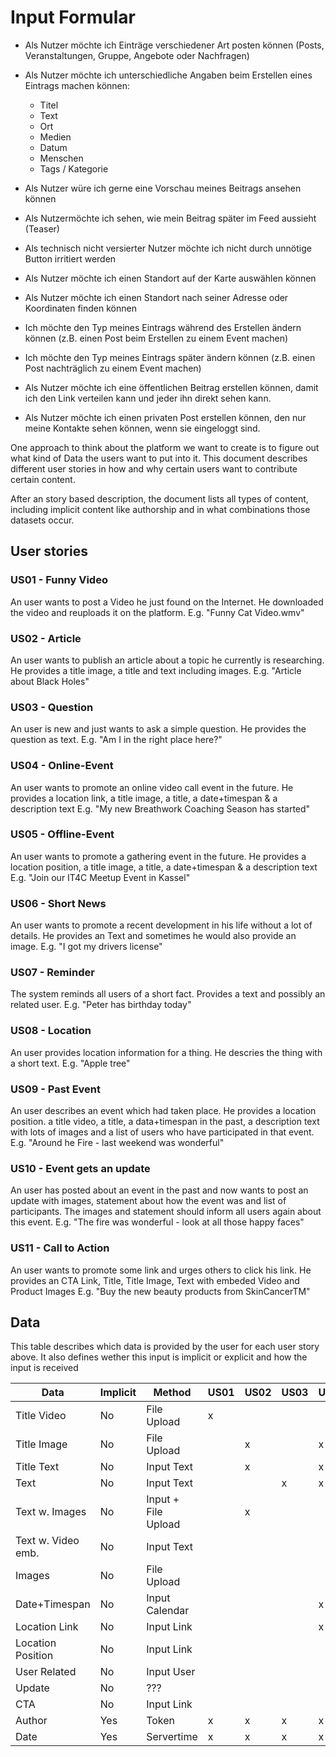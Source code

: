 # Input Formular

* Als Nutzer möchte ich Einträge verschiedener Art posten können (Posts, Veranstaltungen, Gruppe, Angebote oder Nachfragen)

* Als Nutzer möchte ich unterschiedliche Angaben beim Erstellen eines Eintrags machen können:
   * Titel
   * Text
   * Ort
   * Medien
   * Datum
   * Menschen
   * Tags / Kategorie
* Als Nutzer würe ich gerne eine Vorschau meines Beitrags ansehen können
* Als Nutzermöchte ich sehen, wie mein Beitrag später im Feed aussieht (Teaser)
* Als technisch nicht versierter Nutzer möchte ich nicht durch unnötige Button irritiert werden
* Als Nutzer möchte ich einen Standort auf der Karte auswählen können
* Als Nutzer möchte ich einen Standort nach seiner Adresse oder Koordinaten finden können
* Ich möchte den Typ meines Eintrags während des Erstellen ändern können (z.B. einen Post beim Erstellen  zu einem Event machen)
* Ich möchte den Typ meines Eintrags später ändern können (z.B. einen Post nachträglich zu einem Event machen)

* Als Nutzer möchte ich eine öffentlichen Beitrag erstellen können, damit ich den Link verteilen kann und jeder ihn direkt sehen kann.
* Als Nutzer möchte ich einen privaten Post erstellen können, den nur meine Kontakte sehen können, wenn sie eingeloggt sind.

One approach to think about the platform we want to create is to figure out what kind of Data the users want to put into it.
This document describes different user stories in how and why certain users want to contribute certain content.

After an story based description, the document lists all types of content, including implicit content like authorship and in what combinations those datasets occur.

## User stories

### US01 - Funny Video
An user wants to post a Video he just found on the Internet. He downloaded the video and reuploads it on the platform.
E.g. "Funny Cat Video.wmv"

### US02 - Article
An user wants to publish an article about a topic he currently is researching. He provides a title image, a title and text including images.
E.g. "Article about Black Holes"

### US03 - Question
An user is new and just wants to ask a simple question. He provides the question as text.
E.g. "Am I in the right place here?"

### US04 - Online-Event
An user wants to promote an online video call event in the future. He provides a location link, a title image, a title, a date+timespan & a description text 
E.g. "My new Breathwork Coaching Season has started"

### US05 - Offline-Event
An user wants to promote a gathering event in the future. He provides a location position, a title image, a title, a date+timespan & a description text 
E.g. "Join our IT4C Meetup Event in Kassel"

### US06 - Short News
An user wants to promote a recent development in his life without a lot of details. He provides an Text and sometimes he would also provide an image.
E.g. "I got my drivers license"

### US07 - Reminder
The system reminds all users of a short fact. Provides a text and possibly an related user.
E.g. "Peter has birthday today"

### US08 - Location
An user provides location information for a thing. He descries the thing with a short text.
E.g. "Apple tree"

### US09 - Past Event
An user describes an event which had taken place. He provides a location position. a title video, a title, a data+timespan in the past, a description text with lots of images and a list of users who have participated in that event.
E.g. "Around he Fire - last weekend was wonderful"

### US10 - Event gets an update
An user has posted about an event in the past and now wants to post an update with images, statement about how the event was and list of participants. The images and statement should inform all users again about this event.
E.g. "The fire was wonderful - look at all those happy faces"

### US11 - Call to Action
An user wants to promote some link and urges others to click his link. He provides an CTA Link, Title, Title Image, Text with embeded Video and Product Images
E.g. "Buy the new beauty products from SkinCancerTM"

## Data

This table describes which data is provided by the user for each user story above. It also defines wether this input is implicit or explicit and how the input is received

| Data              | Implicit | Method              | US01 | US02 | US03 | US04 | US05 | US06 | US07 | US08 | US09 | US10 | US11 |
|-------------------|----------|---------------------|----- |------|------|------|------|------|------|------|------|------|------|
| Title Video       | No       | File Upload         | x    |      |      |      |      |      |      |      | x    |      |      |
| Title Image       | No       | File Upload         |      | x    |      | x    | x    | -    |      |      |      | x    | x    |
| Title Text        | No       | Input Text          |      | x    |      | x    | x    |      |      |      | x    | x    | x    |
| Text              | No       | Input Text          |      |      | x    | x    | x    | x    | x    | x    |      | x    |      |
| Text w. Images    | No       | Input + File Upload |      | x    |      |      |      |      |      |      | x    |      | x    |
| Text w. Video emb.| No       | Input Text          |      |      |      |      |      |      |      |      |      |      | x    |
| Images            | No       | File Upload         |      |      |      |      |      |      |      |      |      | x    | x    |
| Date+Timespan     | No       | Input Calendar      |      |      |      | x    | x    |      |      |      | x    | x    |      |
| Location Link     | No       | Input Link          |      |      |      | x    |      |      |      |      |      |      |      |
| Location Position | No       | Input Link          |      |      |      |      | x    |      |      | x    | x    | x    |      |
| User Related      | No       | Input User          |      |      |      |      |      |      | -    |      | x    | x    |      |
| Update            | No       | ???                 |      |      |      |      |      |      |      |      |      | x    |      |
| CTA               | No       | Input Link          |      |      |      |      |      |      |      |      |      |      | x    |
| Author            | Yes      | Token               | x    | x    | x    | x    | x    | x    | x    | x    | x    | x    | x    |
| Date              | Yes      | Servertime          | x    | x    | x    | x    | x    | x    | x    | x    | x    | x    | x    |
